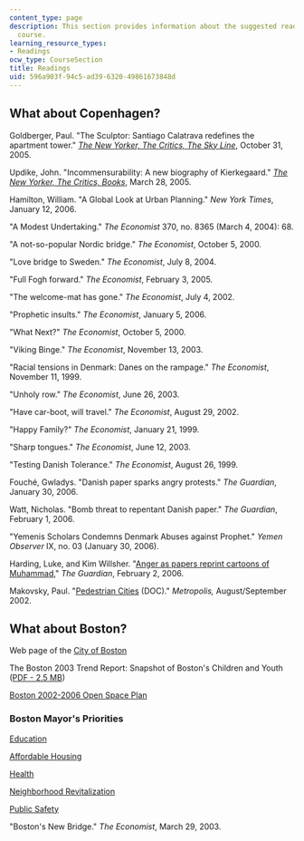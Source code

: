```yaml
---
content_type: page
description: This section provides information about the suggested readings for the
  course.
learning_resource_types:
- Readings
ocw_type: CourseSection
title: Readings
uid: 596a903f-94c5-ad39-6320-49861673848d
---
```


What about Copenhagen?
----------------------

Goldberger, Paul. "The Sculptor: Santiago Calatrava redefines the apartment tower." [_The New Yorker, The Critics, The Sky Line_](http://www.newyorker.com/archive/2005/03/28/050328crbo_books), October 31, 2005.

Updike, John. "Incommensurability: A new biography of Kierkegaard." [_The New Yorker, The Critics, Books_](http://www.newyorker.com/archive/2005/03/28/050328crbo_books), March 28, 2005.

Hamilton, William. "A Global Look at Urban Planning." _New York Times_, January 12, 2006.

"A Modest Undertaking." _The Economist_ 370, no. 8365 (March 4, 2004): 68.

"A not-so-popular Nordic bridge." _The Economist_, October 5, 2000.

"Love bridge to Sweden." _The Economist_, July 8, 2004.

"Full Fogh forward." _The Economist_, February 3, 2005.

"The welcome-mat has gone." _The Economist_, July 4, 2002.

"Prophetic insults." _The Economist_, January 5, 2006.

"What Next?" _The Economist_, October 5, 2000.

"Viking Binge." _The Economist_, November 13, 2003.

"Racial tensions in Denmark: Danes on the rampage." _The Economist_, November 11, 1999.

"Unholy row." _The Economist_, June 26, 2003.

"Have car-boot, will travel." _The Economist_, August 29, 2002.

"Happy Family?" _The Economist_, January 21, 1999.

"Sharp tongues." _The Economist_, June 12, 2003.

"Testing Danish Tolerance." _The Economist_, August 26, 1999.

Fouché, Gwladys. "Danish paper sparks angry protests." _The Guardian_, January 30, 2006.

Watt, Nicholas. "Bomb threat to repentant Danish paper." _The Guardian_, February 1, 2006.

"Yemenis Scholars Condemns Denmark Abuses against Prophet." _Yemen Observer_ IX, no. 03 (January 30, 2006).

Harding, Luke, and Kim Willsher. "[Anger as papers reprint cartoons of Muhammad](http://www.guardian.co.uk/religion/Story/0,,1700224,00.html)," _The Guardian_, February 2, 2006.

Makovsky, Paul. "[Pedestrian Cities](https://www.douban.com/note/103713512/) (DOC)." _Metropolis,_ August/September 2002.

What about Boston?
------------------

Web page of the [City of Boston](http://www.cityofboston.gov/mayor/default.asp)

The Boston 2003 Trend Report: Snapshot of Boston's Children and Youth ([PDF - 2.5 MB](http://www.cityofboston.gov/TridionImages/trend_report_tcm1-1420.pdf))

[Boston 2002-2006 Open Space Plan](https://www.cityofboston.gov/Parks/openspace/2002_2006.asp)

### Boston Mayor's Priorities

[Education](http://www.cityofboston.gov/mayor/priorities.asp)

[Affordable Housing](http://www.cityofboston.gov/mayor/priorities.asp)

[Health](http://www.cityofboston.gov/mayor/priorities.asp)

[Neighborhood Revitalization](http://www.cityofboston.gov/mayor/priorities.asp)

[Public Safety](http://www.cityofboston.gov/mayor/priorities.asp)

"Boston's New Bridge." _The Economist_, March 29, 2003.